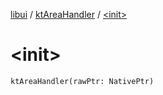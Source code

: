 [libui](../index.md) / [ktAreaHandler](index.md) / [&lt;init&gt;](./-init-.md)

# &lt;init&gt;

`ktAreaHandler(rawPtr: NativePtr)`